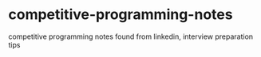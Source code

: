 # competitive-programming-notes
competitive programming notes found from linkedin, interview preparation tips
